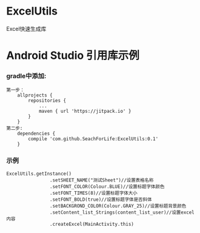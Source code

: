 # ExcelUtils
Excel快速生成库</br>

# Android Studio 引用库示例
### gradle中添加:
    第一步：
	    allprojects {
		    repositories {
			    ...
			    maven { url 'https://jitpack.io' }
		    }
	    }
    第二步:
 	    dependencies {
		    compile 'com.github.SeachForLife:ExcelUtils:0.1'
	    }


### 示例
    ExcelUtils.getInstance()
                    .setSHEET_NAME("测试Sheet")//设置表格名称 
                    .setFONT_COLOR(Colour.BLUE)//设置标题字体颜色 
                    .setFONT_TIMES(8)//设置标题字体大小 
                    .setFONT_BOLD(true)//设置标题字体是否斜体 
                    .setBACKGROND_COLOR(Colour.GRAY_25)//设置标题背景颜色
                    .setContent_list_Strings(content_list_user)//设置excel内容
                    .createExcel(MainActivity.this)

